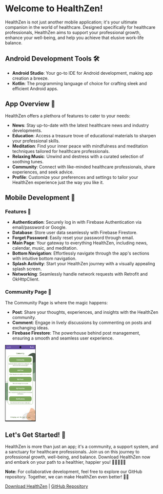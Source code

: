 # Welcome to HealthZen!

HealthZen is not just another mobile application; it's your ultimate companion in the world of healthcare. Designed specifically for healthcare professionals, HealthZen aims to support your professional growth, enhance your well-being, and help you achieve that elusive work-life balance.

## Android Development Tools 🛠️

- **Android Studio**: Your go-to IDE for Android development, making app creation a breeze.
- **Kotlin**: The programming language of choice for crafting sleek and efficient Android apps.

## App Overview 📱

HealthZen offers a plethora of features to cater to your needs:

- **News**: Stay up-to-date with the latest healthcare news and industry developments.
- **Education**: Access a treasure trove of educational materials to sharpen your professional skills.
- **Meditation**: Find your inner peace with mindfulness and meditation techniques tailored for healthcare professionals.
- **Relaxing Music**: Unwind and destress with a curated selection of soothing tunes.
- **Community**: Connect with like-minded healthcare professionals, share experiences, and seek advice.
- **Profile**: Customize your preferences and settings to tailor your HealthZen experience just the way you like it.

## Mobile Development 📱

### Features 🌟

- **Authentication**: Securely log in with Firebase Authentication via email/password or Google.
- **Database**: Store user data seamlessly with Firebase Firestore.
- **Forget Password**: Easily reset your password through email.
- **Main Page**: Your gateway to everything HealthZen, including news, calendar, music, and meditation.
- **Bottom Navigation**: Effortlessly navigate through the app's sections with intuitive bottom navigation.
- **Splash Activity**: Start your HealthZen journey with a visually appealing splash screen.
- **Networking**: Seamlessly handle network requests with Retrofit and OkHttpClient.

### Community Page 👥

The Community Page is where the magic happens:

- **Post**: Share your thoughts, experiences, and insights with the HealthZen community.
- **Comment**: Engage in lively discussions by commenting on posts and exchanging ideas.
- **Firebase Firestore**: The powerhouse behind post management, ensuring a smooth and seamless user experience.
<img src="Screenshots/community.png" alt="Community page" width="100" height="250" />



## Let's Get Started! 🚀

HealthZen is more than just an app; it's a community, a support system, and a sanctuary for healthcare professionals. Join us on this journey to professional growth, well-being, and balance. Download HealthZen now and embark on your path to a healthier, happier you! 🌟👩‍⚕️👨‍⚕️

**Note:** For collaborative development, feel free to explore our GitHub repository. Together, we can make HealthZen even better! 💪🤝

[Download HealthZen](#) | [GitHub Repository](#)
